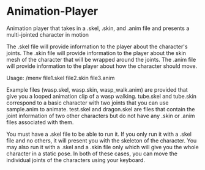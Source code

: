 # Animation-Player
Animation player that takes in a .skel, .skin, and .anim file and presents a multi-jointed character in motion

The .skel file will provide information to the player about the character's joints. The .skin file will provide information to the player about the skin mesh of the character that will be wrapped around the joints. The .anim file will provide information to the player about how the character should move.

Usage: /menv file1.skel file2.skin file3.anim

Example files (wasp.skel, wasp.skin, wasp_walk.anim) are provided that give you a looped animation clip of a wasp walking.
tube.skel and tube.skin correspond to a basic character with two joints that you can use sample.anim to animate.
test.skel and dragon.skel are files that contain the joint information of two other characters but do not have any .skin or .anim files associated with them.

You must have a .skel file to be able to run it. If you only run it with a .skel file and no others, it will present you with the skeleton of the character.
You may also run it with a .skel and a .skin file only which will give you the whole character in a static pose.
In both of these cases, you can move the individual joints of the characters using your keyboard.
